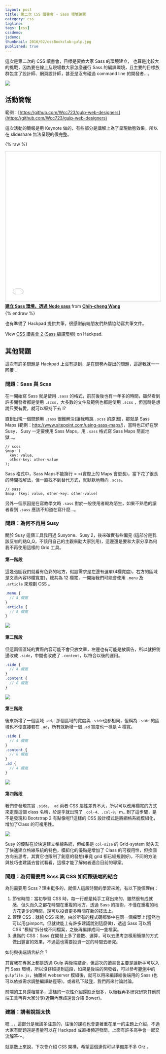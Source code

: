 ```yaml
---
layout: post
title: 第二次 CSS 讀書會 - Sass 環境建置
category: css
tagline:
tags: [css]
cssdemo:
jsdemo:
thumbnail: 2016/02/cssBookclub-gulp.jpg
published: true
---
```


這次是第二次的 CSS 讀書會，目標是要教大家 Sass 的環境建立，
也算是比較大的挑戰，因為要在線上及現場教大家怎麼運行 Sass 的編譯環境，且主要的目標族群包含了設計師、網頁設計師，甚至是沒有碰過 command line 的開發者...。


<!-- more -->

![](/images/2016/02/cssBookclub-gulp.jpg)

## 活動簡報

範例：[https://github.com/Wcc723/gulp-web-designers](https://github.com/Wcc723/gulp-web-designers)

這次活動的簡報是用 Keynote 做的，有些部分是講解上為了呈現動態效果，所以在 slideshare 無法呈現的很完整。

{% raw %}
<iframe src="//www.slideshare.net/slideshow/embed_code/key/kOQtobRIzX2xBr" width="595" height="485" frameborder="0" marginwidth="0" marginheight="0" scrolling="no" style="border:1px solid #CCC; border-width:1px; margin-bottom:5px; max-width: 100%;" allowfullscreen> </iframe> <div style="margin-bottom:5px"> <strong> <a href="//www.slideshare.net/chihchengwang3/sass-node-sass" title="建立 Sass 環境，透過 Node sass" target="blank">建立 Sass 環境，透過 Node sass</a> </strong> from <strong><a target="blank" href="//www.slideshare.net/chihchengwang3">Chih-cheng Wang</a></strong> </div>
{% endraw %}


也有準備了 Hackpad 提供共筆，很感謝前端朋友們熱情協助寫共筆文件。

<script src="https://csscollege.hackpad.com/5k6BVvbKYTf.js"></script><noscript><div>View <a href="https://csscollege.hackpad.com/5k6BVvbKYTf">CSS 讀書會 2 (Sass 編譯環境)</a> on Hackpad.</div></noscript>

## 其他問題

這次有許多問題是 Hackpad 上沒有提到，是在問卷內提出的問題，這邊我就一一回覆：

### 問題：Sass 與 Scss

在一開始寫 Sass 就是使用 `.sass` 的格式，前前後後也有一年多的時間，雖然看到許多開發者都是使用 `.scss`，大多數的文件及範例也都是使用 `.scss` ，但當時是想說只要有愛，就可以堅持下去 !?

直到出現一個問題用 `.sass` 很難解決(讓我轉跳 `.scss` 的原因)，那就是 Sass Maps (範例：http://www.sitepoint.com/using-sass-maps/)，當時也正好在學 Susy， Susy 一定要使用 Sass Maps，用 `.sass` 格式寫 Sass Maps 簡直地獄...。


    // scss
    $map: (
      key: value,
      other-key: other-value
    );


Sass 格式中，Sass Maps不能換行 = =(實際上的 Maps 會更長)，當下花了很長的時間找解法，但一直找不到替代方式，就默默地轉向 `.scss`。


    // sass
    $map: (key: value, other-key: other-value)


另外一個原因是在寫教學文時 `.sass` 對於一般使用者較為陌生，如果不熟悉的讀者看到 `.sass` 應該不知道在寫什麼...。

### 問題：為何不再用 Susy

關於 Susy 這個工具我用過 Susyone、Susy 2，後來確實有些偏見 (這部分是我該反省的點Q_Q，不該用自己的主觀來勸大家別用)，這邊還是要和大家分享為何我不再使用這樣的 Grid 工具。

#### 第一階段

這幾張圖我們就看有色彩的地方，假設需求是左邊有選單(4欄寬度)，右方的區域是文章內容(8欄寬度)，總共為 12 欄寬，一開始我們可能會使用 `.menu` 及 `.article` 來規劃 CSS 。

```scss
.menu {
  // 4 欄寬
}
.article {
  // 8 欄寬
}
```

![](/images/2016/02/step1.png)

#### 第二階段

但這兩個區域的實際內容可能不會只放文章，左邊也有可能是放廣告，所以就把側邊改成 `.side`，中間也改成了 `.content`，以符合以後的運用。

```scss
.side {
  // 4 欄寬
}
.content {
  // 8 欄寬
}
```

![](/images/2016/02/step2.png)

#### 第三階段

後來新增了一個區域 `.ad`，那個區域的寬度與 `.side`也都相同，但稱為 `.side` 的區域也不便直接套在 `.ad`，所有就新增一個 `.ad` 寬度也一樣是 4 欄寬。

```scss
.side {
  // 4 欄寬
}
.content {
  // 8 欄寬
}
.ad {
  // 4 欄寬
}
```

![](/images/2016/02/step3.png)

#### 第四階段

我們會發現其實 `.side`、`.ad` 兩者 CSS 屬性差異不大，所以可以改用欄寬的方式來定義這個 class 名稱，於是乎就出現了 `.col-4`、`.col-8`，m...到了這步驟，是不是發現和 Bootstrap 2 有點像呢!?這樣的 CSS 設計模式是將網格系統模組化，增加了Class 的可複用性。

![](/images/2016/02/step4.png)

Susy 的優點在於快速建立格線系統，但如果是 `col-size` 的 Grid-system 就失去了快速建立格線系統的特色，模組化的優點是增加了 Class 的可複用性，但換個方向去思考，其實它也限制了創意的發想(畢竟 grid 都已經規劃好)，不同的方法與技巧也建議去嘗試看看，這樣才能了解何者適合目前的專案。

### 問題：為何需要用 Scss 與 CSS 如何跟後端的結合

為何需要用 Scss？理由挺多的，就個人這段時間的學習來說，有以下幾個理由：

1. 節省時間：當初學習 CSS 時，每一行都是純手工寫出來的，雖然很有成就感，但久而久之都花時間在重複的地方，透過 Sass 的技術，不僅在重複的地方花更少的時間，還可以投資更多時間在新的技法上。
2. 管理 CSS：就純 CSS 來說，由於所有的程式碼都集中在同一個檔案上(當然也可以用@import，但就效能上有許多建議說別這麼做)，透過 Sass 可以將 CSS "模組"拆分成不同檔案，之後再編譯成同一隻檔案。
3. 進階的 CSS：Sass 在開發上多了變數、運算，可以去思考怎樣用簡單的方式做出豐富的效果，不過這也需要投資一定的時間去研究。

如何與後端語言結合？

其實我在專案上都是透過 Gulp 與後端結合，但這次的讀書會主要是讓新手可以入門 Sass 環境，所以沒仔細提到這段，如果是後端的開發者，可以參考[範例](https://github.com/Wcc723/gulp-web-designers)中的 `gulpfile.js`，抽離掉 webserver 模組後，就可以用來編譯給後端用的 Sass (也可以依據需求調整編譯路徑等)，或者私下敲[我](https://www.facebook.com/chihcheng.wang.3)，我們再來討論討論。

前端的工具還相當多，這樣的一次性介紹還缺乏很多，以後我再多研究研究其他前端工具再與大家分享(近期內應該還會介紹 Bower)。

### 建議：講者說話太快

嗯...，這部分是我該多注意的，往後的課程也會更著重在單一的主題上介紹，不過大家有問題還是盡量可以在 Hackpad 或直播頻道發問，上面有許多高手會一起交流解答～。

就票數上來說，下次會介紹 CSS 架構，希望這個連假可以準備差不多 Orz 。
